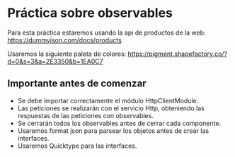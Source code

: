 # Práctica sobre observables

Para esta práctica estaremos usando la api de productos de la web: https://dummyjson.com/docs/products

Usaremos la siguiente paleta de colores:
https://pigment.shapefactory.co/?d=0&s=3&a=2E3350&b=1EA0C7

## Importante antes de comenzar
* Se debe importar correctamente el módulo HttpClientModule.
* Las peticiones se realizarán con el  servicio Http, obteniendo las respuestas de las peticiones con observables.
* Se cerrarán todos los observables antes de cerrar cada componente.
* Usaremos format json para parsear los objetos antes de crear las interfaces.
* Usaremos Quicktype para las interfaces.